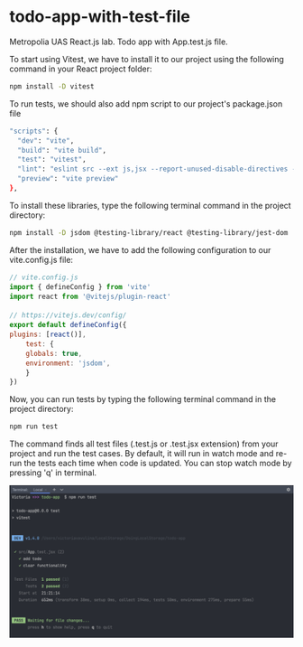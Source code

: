 # todo-app-with-test-file

Metropolia UAS React.js lab. Todo app with App.test.js file.

To start using Vitest, we have to install it to our project using the following command in your React project folder:

```bash
npm install -D vitest
``` 

To run tests, we should also add npm script to our project's package.json file

```bash
"scripts": {
  "dev": "vite",
  "build": "vite build",
  "test": "vitest",
  "lint": "eslint src --ext js,jsx --report-unused-disable-directives --max-warnings 0",
  "preview": "vite preview"
},
```

To install these libraries, type the following terminal command in the project directory:

```bash
npm install -D jsdom @testing-library/react @testing-library/jest-dom
```

After the installation, we have to add the following configuration to our vite.config.js file:

```javascript
// vite.config.js
import { defineConfig } from 'vite'
import react from '@vitejs/plugin-react'

// https://vitejs.dev/config/
export default defineConfig({
plugins: [react()],
    test: {
    globals: true,
    environment: 'jsdom',
    }
})
```

Now, you can run tests by typing the following terminal command in the project directory:

```bash
npm run test
```

The command finds all test files (.test.js or .test.jsx extension) from your project and run the test cases. By default, it will run in watch mode and re-run the tests each time when code is updated. You can stop watch mode by pressing 'q' in terminal.

<img src="./src/assets/test.png" alt="Test png"></a>
